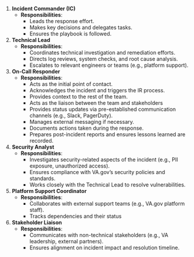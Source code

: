 1. **Incident Commander (IC)**  
   * **Responsibilities**:  
     * Leads the response effort.  
     * Makes key decisions and delegates tasks.  
     * Ensures the playbook is followed.  
2. **Technical Lead**  
   * **Responsibilities**:  
     * Coordinates technical investigation and remediation efforts.  
     * Directs log reviews, system checks, and root cause analysis.  
     * Escalates to relevant engineers or teams (e.g., platform support).  
3. **On-Call Responder**  
   * **Responsibilities**:  
     * Acts as the initial point of contact.  
     * Acknowledges the incident and triggers the IR process.  
     * Provides context to the rest of the team.  
     * Acts as the liaison between the team and stakeholders  
     * Provides status updates via pre-established communication channels (e.g., Slack, PagerDuty).  
     * Manages external messaging if necessary.  
     * Documents actions taken during the response.  
     * Prepares post-incident reports and ensures lessons learned are recorded.  
4. **Security Analyst**  
   * **Responsibilities**:  
     * Investigates security-related aspects of the incident (e.g., PII exposure, unauthorized access).  
     * Ensures compliance with VA.gov’s security policies and standards.  
     * Works closely with the Technical Lead to resolve vulnerabilities.  
5. **Platform Support Coordinator**  
   * **Responsibilities**:  
     * Collaborates with external support teams (e.g., VA.gov platform staff).  
     * Tracks dependencies and their status  
6. **Stakeholder Liaison**  
   * **Responsibilities**:  
     * Communicates with non-technical stakeholders (e.g., VA leadership, external partners).  
     * Ensures alignment on incident impact and resolution timeline.
